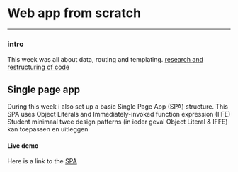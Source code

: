 # Web app from scratch
***
### intro
This week was all about data, routing and templating.
[research and restructuring of code](https://github.com/eltongonc/web_app_from_scratch/week1/opdracht4-geo)

## Single page app
During this week i also set up a basic Single Page App (SPA) structure. This SPA uses Object Literals and Immediately-invoked function expression (IIFE)
Student minimaal twee design patterns (in ieder geval Object Literal & IFFE) kan toepassen en uitleggen

#### Live demo
Here is a link to the [SPA](https://github.com/eltongonc/web_app_from_scratch/week1/opdracht5-spa)
